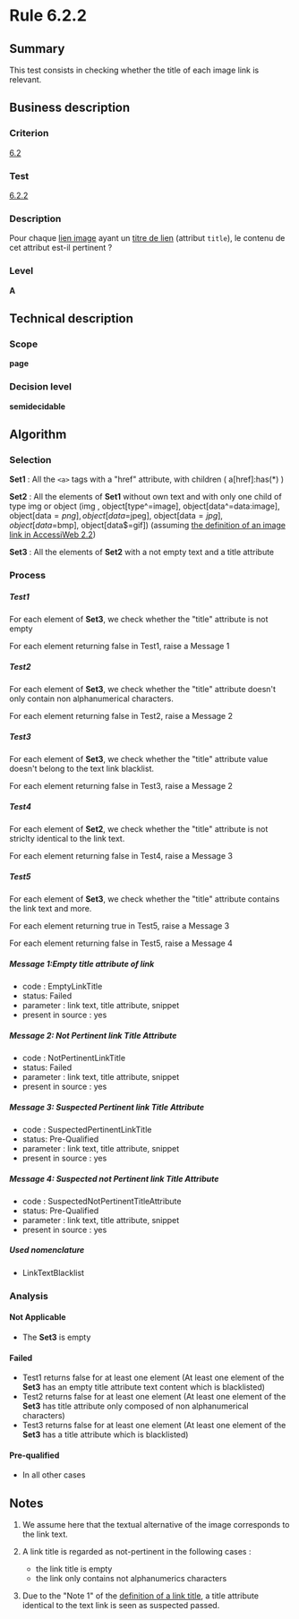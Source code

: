 # Rule 6.2.2
## Summary

This test consists in checking whether the title of each image link is
relevant.

## Business description

### Criterion

[6.2](http://references.modernisation.gouv.fr/sites/default/files/RGAA3_RC2-1/referentiel_technique.htm#crit-6-2)

### Test

[6.2.2](http://references.modernisation.gouv.fr/sites/default/files/RGAA3_RC2-1/referentiel_technique.htm#test-6-2-2)

### Description

Pour chaque <a href="http://references.modernisation.gouv.fr/sites/default/files/RGAA3_RC2-1/glossaire.htm#mLienImage">lien image</a> ayant un <a href="http://references.modernisation.gouv.fr/sites/default/files/RGAA3_RC2-1/glossaire.htm#mTitreLien">titre de lien</a> (attribut `title`), le contenu de cet attribut est-il pertinent ?

### Level

**A**

## Technical description

### Scope

**page**

### Decision level

**semidecidable**

## Algorithm

### Selection

**Set1** : All the `<a>` tags with a "href" attribute, with children (
a[href]:has(*) )

**Set2** : All the elements of **Set1** without own text and with only one child
of type img or object (img , object[type^=image],
object[data^=data:image], object[data$=png], object[data$=jpeg],
object[data$=jpg],object[data$=bmp], object[data$=gif]) (assuming [the
definition of an image link in AccessiWeb
2.2](http://accessiweb.org/index.php/glossary-76.html#mLienImage))

**Set3** : All the elements of **Set2** with a not empty text and a title
attribute

### Process

##### Test1

For each element of **Set3**, we check whether the "title" attribute is not
empty

For each element returning false in Test1, raise a Message 1

##### Test2

For each element of **Set3**, we check whether the "title" attribute doesn't
only contain non alphanumerical characters.

For each element returning false in Test2, raise a Message 2

##### Test3

For each element of **Set3**, we check whether the "title" attribute value
doesn't belong to the text link blacklist.

For each element returning false in Test3, raise a Message 2

##### Test4

For each element of **Set2**, we check whether the "title" attribute is not
striclty identical to the link text.

For each element returning false in Test4, raise a Message 3

##### Test5

For each element of **Set3**, we check whether the "title" attribute
contains the link text and more.

For each element returning true in Test5, raise a Message 3

For each element returning false in Test5, raise a Message 4

##### Message 1:Empty title attribute of link

-   code : EmptyLinkTitle
-   status: Failed
-   parameter : link text, title attribute, snippet
-   present in source : yes

##### Message 2: Not Pertinent link Title Attribute

-   code : NotPertinentLinkTitle
-   status: Failed
-   parameter : link text, title attribute, snippet
-   present in source : yes

##### Message 3: Suspected Pertinent link Title Attribute

-   code : SuspectedPertinentLinkTitle
-   status: Pre-Qualified
-   parameter : link text, title attribute, snippet
-   present in source : yes

##### Message 4: Suspected not Pertinent link Title Attribute

-   code : SuspectedNotPertinentTitleAttribute
-   status: Pre-Qualified
-   parameter : link text, title attribute, snippet
-   present in source : yes

##### Used nomenclature

-   LinkTextBlacklist

### Analysis

#### Not Applicable

-   The **Set3** is empty

#### Failed

-   Test1 returns false for at least one element (At least one element
    of the **Set3** has an empty title attribute text content which is
    blacklisted)
-   Test2 returns false for at least one element (At least one element
    of the **Set3** has title attribute only composed of non alphanumerical
    characters)
-   Test3 returns false for at least one element (At least one element
    of the **Set3** has a title attribute which is blacklisted)

#### Pre-qualified

-   In all other cases

## Notes

1.  We assume here that the textual alternative of the image corresponds
    to the link text.
2.  A link title is regarded as not-pertinent in the following cases :
    -   the link title is empty
    -   the link only contains not alphanumerics characters

3.  Due to the "Note 1" of the [definition of a link
    title](http://accessiweb.org/index.php/glossary-76.html#mTitreLien),
    a title attribute identical to the text link is seen as suspected
    passed.

